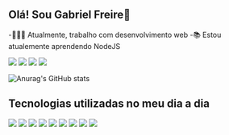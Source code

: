 ## Olá! Sou Gabriel Freire👋
-👨🏽‍💻 Atualmente, trabalho com desenvolvimento web
-📚 Estou atualemente aprendendo NodeJS

<div> 
  <a href="https://www.instagram.com/gabriellfreiree/" target="_blank"><img src="https://img.shields.io/badge/-Instagram-%23E4405F?style=for-the-badge&logo=instagram&logoColor=white" target="_blank"></a>
  <a href="https://discord.gg/gabrielfreiree025" target="_blank"><img src="https://img.shields.io/badge/Discord-7289DA?style=for-the-badge&logo=discord&logoColor=white" target="_blank"></a> 
  <a href = "mailto:gabriellfreiree91@gmail.com"><img src="https://img.shields.io/badge/-Gmail-%23333?style=for-the-badge&logo=gmail&logoColor=white" target="_blank"></a>
  <a href="https://www.linkedin.com/in/gabriel-freire-3028a326a" target="_blank"><img src="https://img.shields.io/badge/-LinkedIn-%230077B5?style=for-the-badge&logo=linkedin&logoColor=white" target="_blank"></a> 
</div>

![Anurag's GitHub stats](https://github-readme-stats.vercel.app/api?username=gabriellfreiree&theme=transparent&show_icons=true)

## Tecnologias utilizadas no meu dia a dia

<div> 
  <img src="https://img.shields.io/badge/HTML5-E34F26?style=for-the-badge&logo=html5&logoColor=white" target="_blank"></a>
  <img src="https://img.shields.io/badge/CSS3-1572B6?style=for-the-badge&logo=css3&logoColor=white"></a>
 	<img src="https://img.shields.io/badge/JavaScript-F7DF1E?style=for-the-badge&logo=javascript&logoColor=black" target="_blank"></a>
  <img src="https://img.shields.io/badge/PHP-777BB4?style=for-the-badge&logo=php&logoColor=white" target="_blank"></a>
  <img src="https://img.shields.io/badge/MySQL-00000F?style=for-the-badge&logo=mysql&logoColor=white" target="_blank"></a> 
  <img src="https://img.shields.io/badge/Laravel-FF2D20?style=for-the-badge&logo=laravel&logoColor=white" target="_blank"></a>
  <img src="https://img.shields.io/badge/Node.js-43853D?style=for-the-badge&logo=node.js&logoColor=white" target="_blank"></a>
  <img src="https://img.shields.io/badge/Bootstrap-563D7C?style=for-the-badge&logo=bootstrap&logoColor=white" target="_blank"></a>
  <img src="https://img.shields.io/badge/Tailwind_CSS-38B2AC?style=for-the-badge&logo=tailwind-css&logoColor=white" target="_blank"></a>
</div>
